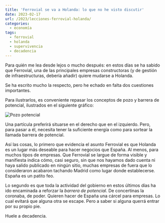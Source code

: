 ```yaml
---
title: 'Ferrovial se va a Holanda: lo que no he visto discutir'
date: 2023-02-17
url: /2023/lecciones-ferrovial-holanda/
categories:
  - economía
tags:
  - ferrovial
  - holanda
  - supervivencia
  - decadencia
---
```


Para quién me lea desde lejos o mucho después: en estos días se ha sabido que Ferrovial, una de las principales empresas constructoras (y de gestión de infraestructuras, debería añadir) quiere mudarse a Holanda.

Se ha escrito mucho la respecto, pero he echado en falta dos cuestiones importantes.

Para ilustrarlos, es conveniente repasar los conceptos de pozo y barrera de potencial, ilustrados en el siguiente gráfico:

![Pozo potencial](/images/pozo-potencial.jpeg)

Una partícula preferirá situarse en el derecho que en el izquierdo. Pero, para pasar a él, necesita tener la suficiente energía como para sortear la llamada barrera de potencial.

Así las cosas, lo primero que evidencia el asunto Ferrovial es que Holanda es un lugar más deseable para hacer negocios que España. Al menos, para muchos tipos de empresas. Que Ferrovial se largue de forma visible y manifiesta indica cómo, casi seguro, sin que nos hayamos dado cuenta ni haya salido publicado en ningún sitio, muchas empresas de fuera que lo consideraron acabaron tachando Madrid como lugar donde establecerse. España es un patito feo.

Lo segundo es que toda la actividad del gobierno en estos últimos días ha ido encaminada a reforzar la _barrera de potencial_. De concertinas la coronaba, de poder. Quieren hacer de España una cárcel para empresas. Lo cual evitará que alguna otra se escape. Pero a saber si alguna querrá entrar por su propio pie.

Huele a decadencia.